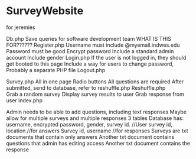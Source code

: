 # SurveyWebsite
for jeremies


Db.php
	Save queries for software development team
	WHAT IS THIS FOR??????
Register.php
	Username must include @myemail.indwes.edu 
	Password must be good
	Encrypt password
	Include a standard admin account
	Include gender
Login.php
	If the user is not logged in, they should get booted to this page
	Include a way for users to change password, Probably a separate PHP file
Logout.php


Survey.php
	All in one page
	Radio buttons
	All questions are required
	After submitted, send to database, refer to reshuffle.php
Reshuffle.php	
	Grab a random survey
	Display survey results to user
	Grab response from user
index.php


Admin needs to be able to add questions, including text responses
Maybe allow for multiple surveys and multiple responses
3 tables Database has: 
username, encrypted password, gender, survey id. 	//User
survey id, location 						//for answers
Survey id, username 					//for responses
Surveys are txt documents that contain only answers
	Another txt document contains questions that admin has editing access
	Another txt document contains the response



